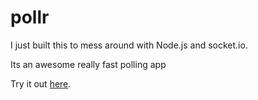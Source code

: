 pollr
=====

I just built this to mess around with Node.js and socket.io.

Its an awesome really fast polling app

Try it out [here](http://iamjamiedavies.com).